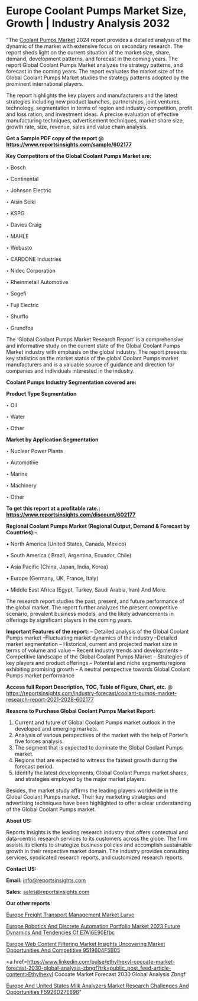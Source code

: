 # Europe Coolant Pumps Market Size, Growth | Industry Analysis 2032

"The <a href=https://www.reportsinsights.com/sample/602177>Coolant Pumps Market</a> 2024 report provides a detailed analysis of the dynamic of the market with extensive focus on secondary research. The report sheds light on the current situation of the market size, share, demand, development patterns, and forecast in the coming years. The report Global Coolant Pumps Market analyzes the strategy patterns, and forecast in the coming years. The report evaluates the market size of the Global Coolant Pumps Market studies the strategy patterns adopted by the prominent international players.

The report highlights the key players and manufacturers and the latest strategies including new product launches, partnerships, joint ventures, technology, segmentation in terms of region and industry competition, profit and loss ration, and investment ideas. A precise evaluation of effective manufacturing techniques, advertisement techniques, market share size, growth rate, size, revenue, sales and value chain analysis.

<strong>Get a Sample PDF copy of the report @ <a href=https://www.reportsinsights.com/sample/602177 style=color:#0000ff;>https://www.reportsinsights.com/sample/602177</a></strong>

<strong>Key Competitors of the Global Coolant Pumps Market are:</strong>

‣ Bosch

‣ Continental

‣ Johnson Electric

‣ Aisin Seiki

‣ KSPG

‣ Davies Craig

‣ MAHLE

‣ Webasto

‣ CARDONE Industries

‣ Nidec Corporation

‣ Rheinmetall Automotive

‣ Sogefi

‣ Fuji Electric

‣ Shurflo

‣ Grundfos

The ‘Global Coolant Pumps Market Research Report’ is a comprehensive and informative study on the current state of the Global Coolant Pumps Market industry with emphasis on the global industry. The report presents key statistics on the market status of the global Coolant Pumps market manufacturers and is a valuable source of guidance and direction for companies and individuals interested in the industry.

<strong>Coolant Pumps Industry Segmentation covered are:</strong>

<strong>Product Type Segmentation</strong>

‣ Oil

‣ Water

‣ Other

<strong>Market by Application Segmentation</strong>

‣ Nuclear Power Plants

‣ Automotive

‣ Marine

‣ Machinery

‣ Other

<strong>To get this report at a profitable rate.: <a href=https://www.reportsinsights.com/discount/602177 style=color:#0000ff;>https://www.reportsinsights.com/discount/602177</a></strong>

<strong>Regional Coolant Pumps Market (Regional Output, Demand &amp; Forecast by Countries):-</strong>

• North America (United States, Canada, Mexico)

• South America ( Brazil, Argentina, Ecuador, Chile)

• Asia Pacific (China, Japan, India, Korea)

• Europe (Germany, UK, France, Italy)

• Middle East Africa (Egypt, Turkey, Saudi Arabia, Iran) And More.

The research report studies the past, present, and future performance of the global market. The report further analyzes the present competitive scenario, prevalent business models, and the likely advancements in offerings by significant players in the coming years.

<strong>Important Features of the report:</strong>
– Detailed analysis of the Global Coolant Pumps market
–Fluctuating market dynamics of the industry
–Detailed market segmentation
– Historical, current and projected market size in terms of volume and value
– Recent industry trends and developments
– Competitive landscape of the Global Coolant Pumps Market
– Strategies of key players and product offerings
– Potential and niche segments/regions exhibiting promising growth
– A neutral perspective towards Global Coolant Pumps market performance

<strong>Access full Report Description, TOC, Table of Figure, Chart, etc. </strong>@   <a href=https://reportsinsights.com/industry-forecast/coolant-pumps-market-research-report-2021-2028-602177 style=color:#0000ff;>https://reportsinsights.com/industry-forecast/coolant-pumps-market-research-report-2021-2028-602177</a>

<strong>Reasons to Purchase Global Coolant Pumps Market Report:</strong>
1. Current and future of Global Coolant Pumps market outlook in the developed and emerging markets.
2. Analysis of various perspectives of the market with the help of Porter’s five forces analysis.
3. The segment that is expected to dominate the Global Coolant Pumps market.
4. Regions that are expected to witness the fastest growth during the forecast period.
5. Identify the latest developments, Global Coolant Pumps market shares, and strategies employed by the major market players.

Besides, the market study affirms the leading players worldwide in the Global Coolant Pumps market. Their key marketing strategies and advertising techniques have been highlighted to offer a clear understanding of the Global Coolant Pumps market.

<strong><strong>About US</strong>:</strong>

Reports Insights is the leading research industry that offers contextual and data-centric research services to its customers across the globe. The firm assists its clients to strategize business policies and accomplish sustainable growth in their respective market domain. The industry provides consulting services, syndicated research reports, and customized research reports.

<strong>Contact US:</strong>

<p class=><b>Email:</b> <a href=mailto:info@reportsinsights.com>info@reportsinsights.com</a></p>
<p class=><b>Sales:</b> <a href=mailto:sales@reportsinsights.com>sales@reportsinsights.com</a></p>

<strong>Our other reports</strong>

<a href=https://www.linkedin.com/pulse/europe-freight-transport-management-market-lurvc/>Europe Freight Transport Management Market Lurvc</a>

<a href=https://medium.com/@d7298290/europe-robotics-and-discrete-automation-portfolio-market-2023-future-dynamics-and-tendencies-of-e7a16e90efbc>Europe Robotics And Discrete Automation Portfolio Market 2023 Future Dynamics And Tendencies Of E7A16E90Efbc</a>

<a href=https://medium.com/@yadavahaan91/europe-web-content-filtering-market-insights-uncovering-market-opportunities-and-competitive-9519604f5b05>Europe Web Content Filtering Market Insights Uncovering Market Opportunities And Competitive 9519604F5B05</a>

<a href=https://www.linkedin.com/pulse/ethylhexyl-cocoate-market-forecast-2030-global-analysis-zbngf?trk=public_post_feed-article-content>Ethylhexyl Cocoate Market Forecast 2030 Global Analysis Zbngf</a>

<a href=https://medium.com/@nadeemkazi654/europe-and-united-states-milk-analyzers-market-research-challenges-and-opportunities-f5926d27e696>Europe And United States Milk Analyzers Market Research Challenges And Opportunities F5926D27E696</a>"
